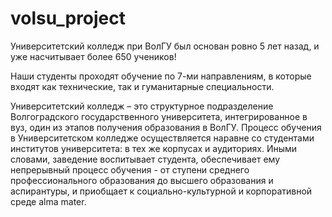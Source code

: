 # volsu_project
Университетский колледж при ВолГУ был основан ровно 5 лет назад, и уже насчитывает более 650 учеников!

Наши студенты проходят обучение по 7-ми направлениям, в которые входят как технические, так и гуманитарные специальности.

Университетский колледж – это структурное подразделение Волгоградского государственного университета, интегрированное в вуз, один из этапов получения образования в ВолГУ. Процесс обучения в Университетском колледже осуществляется наравне со студентами институтов университета: в тех же корпусах и аудиториях. Иными словами, заведение воспитывает студента, обеспечивает ему непрерывный процесс обучения - от ступени среднего профессионального образования до высшего образования и аспирантуры, и приобщает к социально-культурной и корпоративной среде alma mater.


